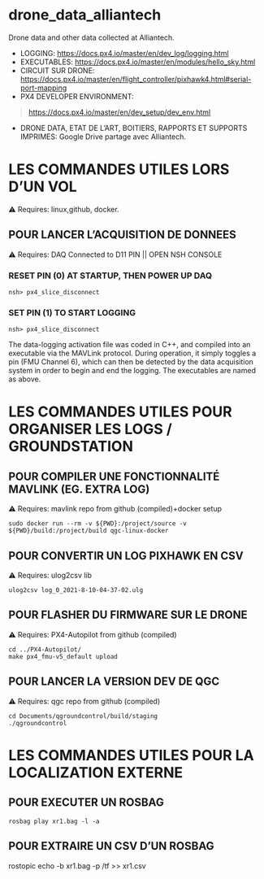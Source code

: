 # drone_data_alliantech
Drone data and other data collected at Alliantech.

* LOGGING: https://docs.px4.io/master/en/dev_log/logging.html 
* EXECUTABLES: https://docs.px4.io/master/en/modules/hello_sky.html 
* CIRCUIT SUR DRONE: https://docs.px4.io/master/en/flight_controller/pixhawk4.html#serial-port-mapping 
* PX4 DEVELOPER ENVIRONMENT:
> https://docs.px4.io/master/en/dev_setup/dev_env.html 
* DRONE DATA, ETAT DE L’ART, BOITIERS, RAPPORTS ET SUPPORTS IMPRIMES: Google Drive partage avec Alliantech.

# LES COMMANDES UTILES LORS D’UN VOL
⚠️ Requires: linux,github, docker.

## POUR LANCER L’ACQUISITION DE DONNEES
⚠️ Requires: DAQ Connected to D11 PIN || OPEN NSH CONSOLE
### RESET PIN (0) AT STARTUP, THEN POWER UP DAQ
    nsh> px4_slice_disconnect
### SET PIN (1) TO START LOGGING
    nsh> px4_slice_disconnect

The data-logging activation file was coded in C++, and compiled into an executable via the MAVLink protocol. 
During operation, it simply toggles a pin (FMU Channel 6), which can then be detected by the data acquisition system in order to begin and end the logging. 
The executables are named as above.


# LES COMMANDES UTILES POUR ORGANISER LES LOGS / GROUNDSTATION

## POUR COMPILER UNE FONCTIONNALITÉ MAVLINK (EG. EXTRA LOG) 
⚠️ Requires: mavlink repo from github (compiled)+docker setup

    sudo docker run --rm -v ${PWD}:/project/source -v ${PWD}/build:/project/build qgc-linux-docker

## POUR CONVERTIR UN LOG PIXHAWK EN CSV  

⚠️ Requires: ulog2csv lib

    ulog2csv log_0_2021-8-10-04-37-02.ulg

## POUR FLASHER DU FIRMWARE SUR LE DRONE
⚠️ Requires: PX4-Autopilot from github (compiled)

    cd ../PX4-Autopilot/
    make px4_fmu-v5_default upload

## POUR LANCER LA VERSION DEV DE QGC
⚠️ Requires: qgc repo from github (compiled)

    cd Documents/qgroundcontrol/build/staging
    ./qgroundcontrol

# LES COMMANDES UTILES POUR LA LOCALIZATION EXTERNE

## POUR EXECUTER UN ROSBAG

    rosbag play xr1.bag -l -a

## POUR EXTRAIRE UN CSV D’UN ROSBAG

  rostopic echo -b xr1.bag -p /tf >> xr1.csv

